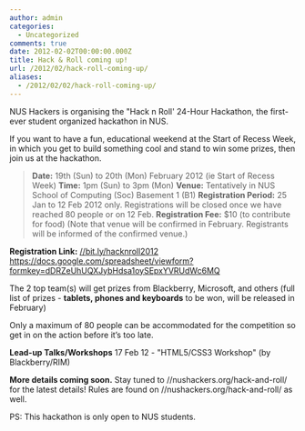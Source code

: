 ```yaml
---
author: admin
categories:
  - Uncategorized
comments: true
date: 2012-02-02T00:00:00.000Z
title: Hack & Roll coming up!
url: /2012/02/hack-roll-coming-up/
aliases:
  - /2012/02/02/hack-roll-coming-up/
---
```


NUS Hackers is organising the "Hack n Roll' 24-Hour Hackathon, the first-ever student organized hackathon in NUS.

If you want to have a fun, educational weekend at the Start of Recess Week, in which you get to build something cool and stand to win some prizes, then join us at the hackathon.
<blockquote><strong>Date:</strong> 19th (Sun) to 20th (Mon) February 2012 (ie Start of Recess Week)
<strong>Time:</strong> 1pm (Sun) to 3pm (Mon)
<strong>Venue:</strong> Tentatively in NUS School of Computing (Soc) Basement 1 (B1)
<strong>Registration Period:</strong> 25 Jan to 12 Feb 2012 only. Registrations will be closed once we have reached 80 people or on 12 Feb.
<strong>Registration Fee:</strong> $10 (to contribute for food)
(Note that venue will be confirmed in February. Registrants will be informed of the confirmed venue.)</blockquote>

<strong>Registration Link:</strong>
<a href="//bit.ly/hacknroll2012">//bit.ly/hacknroll2012</a>
<a href="https://docs.google.com/spreadsheet/viewform?formkey=dDRZeUhUQXJybHdsa1oySEpxYVRUdWc6MQ">https://docs.google.com/spreadsheet/viewform?formkey=dDRZeUhUQXJybHdsa1oySEpxYVRUdWc6MQ</a>

The 2 top team(s) will get prizes from Blackberry, Microsoft, and others (full list of prizes - <strong>tablets, phones and keyboards</strong> to be won, will be released in February)

Only a maximum of 80 people can be accommodated for the competition so get in on the action before it’s too late.

<strong>Lead-up Talks/Workshops</strong>
17 Feb 12 - "HTML5/CSS3 Workshop" (by Blackberry/RIM)

<strong>More details coming soon.</strong>
Stay tuned to //nushackers.org/hack-and-roll/ for the latest details!
Rules are found on //nushackers.org/hack-and-roll/ as well.

PS: This hackathon is only open to NUS students.
